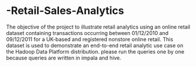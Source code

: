 # -Retail-Sales-Analytics
The objective of the project to illustrate retail analytics using an online retail dataset containing transactions occurring between 01/12/2010 and 09/12/2011 for a UK-based and registered nonstore online retail. This dataset is used to demonstrate an end-to-end retail analytic use case on the Hadoop Data Platform distribution.
please run the queries one by one because queries are written in impala and hive.
